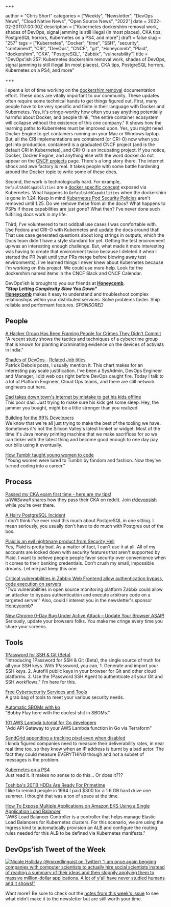 +++

author = "Chris Short"
categories = ["Weekly", "Newsletter", "DevOps News", "Cloud Native News", "Open Source News", "2022"]
date = 2022-02-20T07:00:00Z
description = ["Kubernetes dockershim removal work, shades of DevOps, signal jamming is still illegal (in most places), CKA tips, PostgreSQL horrors, Kubernetes on a PS4, and more"]
draft = false
slug = "257"
tags = ["Kubernetes", "Docker", "time", "SSH", "security", "containerd", "CRI", "DevOps", "CNCF", "git", "Honeycomb", "Plaid", "dockershim", "CKA", "PostgreSQL", "Zabbix", "vulnerability"]
title = "DevOps'ish 257: Kubernetes dockershim removal work, shades of DevOps, signal jamming is still illegal (in most places), CKA tips, PostgreSQL horrors, Kubernetes on a PS4, and more"

+++

I spent a lot of time working on the [dockershim removal](https://k8s.io/dockershim) documentation effort. These docs are vitally important to our community. These updates often require some technical hands to get things figured out. First, many people have to be very specific and finite in their language with Docker and Kubernetes. Yes, it's cringe-worthy how often you say anything potentially harmful about Docker, and people think, "the entire container ecosystem will collapse without the existence of this one company." It shows how the learning paths to Kubernetes must be improved upon. Yes, you might need Docker Engine to get containers running on your Mac or Windows laptop. But, all the CRI implementations are containerd (or CRI-O) now when you get into production. containerd is a graduated CNCF project (and is the default CRI in Kubernetes), and CRI-O is an incubating project. If you notice, Docker, Docker Engine, and anything else with the word docker do not appear on the [CNCF projects](https://www.cncf.io/projects/) page. There's a long story there. The internet shock and awe factory is real. It takes people with some battle hardening around the Docker topic to write some of these docs.

Second, the work is technologically hard. For example, `DefaultAddCapabilities` are a [docker specific concept](https://docs.petty.company/engine/reference/run/#runtime-privilege-and-linux-capabilities) exposed via Kubernetes. What happens to `DefaultAddCapabilities` when the dockershim is gone in 1.24. Keep in mind [Kubernetes Pod Security Policies](https://kubernetes.io/docs/concepts/policy/pod-security-policy/) aren't removed until 1.25. Do we remove these from all the docs? What happens to PSPs if those capabilities are just gone? What then? I've never done such fulfilling docs work in my life.

Third, I've volunteered to test oddball use cases I was comfortable with. Use Fedora and CRI-O with Kubernetes and update the docs around that! That use case generated questions about long strings in outputs, which the Docs team didn't have a style standard for yet. Getting the test environment up was an interesting enough challenge. But, what made it more interesting was having to create that environment twice because I deleted it when I started the PR (wait until your PRs merge before blowing away test environments). I've learned things I never knew about Kubernetes because I'm working on this project. We could use more help. Look for the dockershim named items in the CNCF Slack and CNCF Calendar.

DevOps'ish is brought to you our friends at [**Honeycomb**](https://ui.honeycomb.io/signup?&utm_source=devopsish&utm_medium=newsletter&utm_campaign=ad&utm_content=product-signup).  
***"Stop Letting Complexity Slow You Down"***  
[**Honeycomb**](https://ui.honeycomb.io/signup?&utm_source=devopsish&utm_medium=newsletter&utm_campaign=ad&utm_content=product-signup) makes it easy to understand and troubleshoot complex relationships within your distributed services. Solve problems faster. Ship reliable and performant features. *SPONSORED*

## People

[A Hacker Group Has Been Framing People for Crimes They Didn't Commit](https://gizmodo.com/a-hacker-group-has-been-framing-people-for-crimes-they-1848522497)  
"A recent study shows the tactics and techniques of a cybercrime group that is known for planting incriminating evidence on the devices of activists in India."

[Shades of DevOps - Related Job titles](https://www.jedi.be/blog/2022/02/11/shades-of-devops-roles/)  
Patrick Debois posts, I usually mention it. This chart makes for an interesting pay scale justification. I've been a SysAdmin, DevOps Engineer and Manager, I did web ops right before DevOps caught fire. Today I talk to a lot of Platform Engineer, Cloud Ops teams, and there are still network engineers out here.

[Dad takes down town's internet by mistake to get his kids offline](https://www.bleepingcomputer.com/news/technology/dad-takes-down-towns-internet-by-mistake-to-get-his-kids-offline/)  
This poor dad. Just trying to make sure his kids get some sleep. Hey, the jammer you bought, might be a little stronger than you realized.

[Building for the 99% Developers](https://future.a16z.com/software-development-building-for-99-developers/)  
We know that we're all just trying to make the best of the tooling we have. Sometimes it's not the Silicon Valley's latest trinket or widget. Most of the time it's Java money printing machine that we make sacrifices for so we can tinker with the latest thing and become good enough to one day pay our bills using it eventually.

[How Tumblr taught young women to code](https://mashable.com/article/tumblr-girl-learn-code)  
"Young women were lured to Tumblr by fandom and fashion. Now they've turned coding into a career."

## Process

[Passed my CKA exam first time - here are my tips!](https://www.reddit.com/r/kubernetes/comments/ssk065/passed_my_cka_exam_first_time_here_are_my_tips/)  
*u/WillSewell* shares how they pass their CKA on reddit. Join [r/devopsish](https://www.reddit.com/r/devopsish/) while you're over there.

[A Hairy PostgreSQL Incident](https://ardentperf.com/2022/02/10/a-hairy-postgresql-incident/)  
I don't think I've ever read this much about PostgreSQL in one sitting. I mean seriously, you usually don't have to do much with Postgres out of the box.

[Plaid is an evil nightmare product from Security Hell](https://drewdevault.com/2022/02/19/Plaid-is-an-evil-nightmare-product.html)  
Yes, Plaid is pretty bad. As a matter of fact, I can't use it at all. All of my accounts are locked down with security features that aren't supported by Plaid. I want to believe people people favor security over convenience when it comes to their banking credentials. Don't crush my small, impossible dreams. Let me just keep this one.

[Critical vulnerabilities in Zabbix Web Frontend allow authentication bypass, code execution on servers](https://portswigger.net/daily-swig/critical-vulnerabilities-in-zabbix-web-frontend-allow-authentication-bypass-code-execution-on-servers)  
"Two vulnerabilities in open source monitoring platform Zabbix could allow an attacker to bypass authentication and execute arbitrary code on a targeted server." Also, could I interest you in the newsletter's sponsor [Honeycomb](https://ui.honeycomb.io/signup?&utm_source=devopsish&utm_medium=newsletter&utm_campaign=ad&utm_content=product-signup)?

[New Chrome 0-Day Bug Under Active Attack – Update Your Browser ASAP!](https://thehackernews.com/2022/02/new-chrome-0-day-bug-under-active.html)  
Seriously, update your browsers folks. You make me cringe every time you share your screens.

## Tools

[1Password for SSH & Git (Beta)](https://developer.1password.com/docs/ssh/)  
"Introducing 1Password for SSH & Git (Beta), the single source of truth for all your SSH keys. With 1Password, you can, 1. Generate and import your SSH keys. 2. Autofill public keys in your browser for Git and other cloud platforms. 3. Use the 1Password SSH Agent to authenticate all your Git and SSH workflows." I'm here for this.

[Free Cybersecurity Services and Tools](https://www.cisa.gov/free-cybersecurity-services-and-tools)  
A grab bag of tools to meet your various security needs.

[Automatic SBOMs with ko](https://blog.chainguard.dev/auto-sboms-with-ko/)  
"Bobby Flay here with the coolest shit in SBOMs."

[101 AWS Lambda tutorial for Go developers](https://blog.mantil.com/101-aws-lambda-tutorial-for-go-developers-api-gateway-part-2-7008d2b64a4e)  
"Add API Gateway to your AWS Lambda function in Go via Terraform"

[SendGrid appending a tracking pixel even when disabled](https://cappe.github.io/blog/sendgrid-appending-a-tracking-pixel.html)  
I kinda figured companies need to measure their deliverability rates, in near real time too, so they know when an IP address is burnt by a bad actor. The fact they could measure EVERYTHING though and not a subset of messages is the problem.

[Kubernetes on a PS4](https://zhekunhu.xyz/ps4-kubernetes.html)  
Just read it. It makes no sense to do this... Or does it???

[Toshiba's 20TB HDDs Are Ready For Primetime](https://www.tomshardware.com/news/toshiba-20tb-drive-validated)  
I like to remind people in 1994 I paid $300 for a 1.6 GB hard drive one summer. I thought that was a ton of space at the time.

[How To Expose Multiple Applications on Amazon EKS Using a Single Application Load Balancer](https://aws.amazon.com/blogs/containers/how-to-expose-multiple-applications-on-amazon-eks-using-a-single-application-load-balancer/)  
"AWS Load Balancer Controller is a controller that helps manage Elastic Load Balancers for Kubernetes clusters. For this scenario, we are using the Ingress kind to automatically provision an ALB and configure the routing rules needed for this ALB to be defined via Kubernetes manifests."

## DevOps'ish Tweet of the Week

[![Nicole Holliday (@mixedlinguist on Twitter) "I am once again begging companies with computer scientists to actually hire social scientists instead of reading a summary of their ideas and then sloppily applying them to massive million-dollar applications. A lot of y'all have never studied humans and it shows!"](https://shortcdn.com/devopsish/257-devopsish-tweet-of-the-week.webp)](https://twitter.com/mixedlinguist/status/1493213892620832776)

Want more? Be sure to check out the [notes from this week's issue](https://github.com/chris-short/devopsish.com/blob/main/content/post/257/notes.md) to see what didn't make it to the newsletter but are still worth your time.
